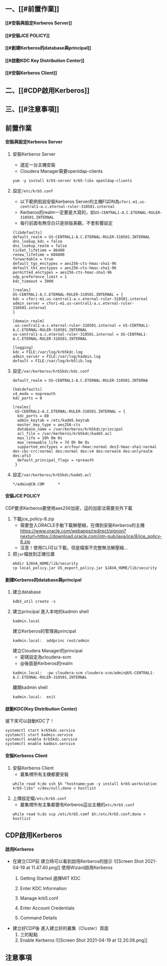 

## 一、[[#前置作業]]
#### [[#安裝與設定Kerberos Server]]
#### [[#安裝JCE POLICY]]
#### [[#創建Kerberos的database與principal]]
#### [[#啟動KDC Key Distribution Center]]
#### [[#安裝Kerberos Client]]
## 二、[[#CDP啟用Kerberos]]
## 三、[[#注意事項]]


## 前置作業
#### 安裝與設定Kerberos Server
1. 安裝Kerberos Server
	 - 選定一台主機安裝
	 - Cloudera Manager需要openldap-clients
	```
	yum -y install krb5-server krb5-libs openldap-clients
	```
1. 設定`/etc/krb5.conf`
	 - 以下範例假設安裝Kerberos Server的主機FQDN為`cfori-m1.us-central1-a.c.eternal-ruler-310501.internal`
	 - Kerberos的realm一定要是大寫的，如`US-CENTRAL1-A.C.ETERNAL-RULER-310501.INTERNAL`
	 - 每行前面有無空白只是排版美觀，不會影響設定
	```
	[libdefaults]
	default_realm = US-CENTRAL1-A.C.ETERNAL-RULER-310501.INTERNAL
	dns_lookup_kdc = false
	dns_lookup_realm = false
	ticket_lifetime = 86400
	renew_lifetime = 604800
	forwardable = true
	default_tgs_enctypes = aes256-cts-hmac-sha1-96
	default_tkt_enctypes = aes256-cts-hmac-sha1-96
	permitted_enctypes = aes256-cts-hmac-sha1-96
	udp_preference_limit = 1
	kdc_timeout = 3000

	[realms]
	US-CENTRAL1-A.C.ETERNAL-RULER-310501.INTERNAL = {
	kdc = cfori-m1.us-central1-a.c.eternal-ruler-310501.internal
	admin_server = cfori-m1.us-central1-a.c.eternal-ruler-310501.internal
	}

	[domain_realm]
	.us-central1-a.c.eternal-ruler-310501.internal = US-CENTRAL1-A.C.ETERNAL-RULER-310501.INTERNAL
	us-central1-a.c.eternal-ruler-310501.internal = US-CENTRAL1-A.C.ETERNAL-RULER-310501.INTERNAL

	[logging]
	kdc = FILE:/var/log/krb5kdc.log
	admin_server = FILE:/var/log/kadmin.log
	default = FILE:/var/log/krb5lib.log
	```
1. 設定`/var/kerberos/krb5kdc/kdc.conf`
	```
	default_realm = US-CENTRAL1-A.C.ETERNAL-RULER-310501.INTERNA

	[kdcdefaults]
	v4_mode = nopreauth
	kdc_ports = 0

	[realms]
	 US-CENTRAL1-A.C.ETERNAL-RULER-310501.INTERNAL = {
	  kdc_ports = 88
	  admin_keytab = /etc/kadm5.keytab
	  master_key_type = aes256-cts
	  database_name = /var/kerberos/krb5kdc/principal
	  acl_file = /var/kerberos/krb5kdc/kadm5.acl
	  max_life = 10h 0m 0s
	  max_renewable_life = 7d 0h 0m 0s
	  supported_enctypes = arcfour-hmac:normal des3-hmac-sha1:normal des-cbc-crc:normal des:normal des:v4 des:norealm des:onlyrealm des:afs3
	  default_principal_flags = +preauth
	 }
	 ```

1. 設定`/var/kerberos/krb5kdc/kadm5.acl`
	```
	*/admin@CW.COM	    *
	```

#### 安裝JCE POLICY
CDP要求Kerberos要使用aes256加密，這的加密法需要另外下載
1. 下載jce_policy-8.zip
	 - 需要登入ORACLE手動下載解壓縮，在傳到安裝Kerberos的主機
	 	https://www.oracle.com/webapps/redirect/signon?nexturl=https://download.oracle.com/otn-pub/java/jce/8/jce_policy-8.zip
	 - 注意！使用CLI可以下載，但是檔案不完整無法解壓縮...
1. 把`jar`檔放到正確位置
	```
	mkdir $JAVA_HOME/lib/security
	cp local_policy.jar US_export_policy.jar $JAVA_HOME/lib/security
	```

#### 創建Kerberos的database與principal
1. 建立database
	```
	kdb5_util create -s
	```
1. 建立principal
	進入本地的kadmin shell
	```
	kadmin.local
	```
	建立Kerberos的管理員principal
	```
	kadmin.local:  addprinc root/admin
	```
	建立Cloudera Manager的principal
	- 密碼設定為cloudera-scm
	- @後面是Kerberos的realm
	```
	kadmin.local:  -pw cloudera-scm cloudera-scm/admin@US-CENTRAL1-A.C.ETERNAL-RULER-310501.INTERNAL
	```
	離開kadmin shell
	```
	kadmin.local:  exit
	```
#### 啟動KDC(Key Distribution Center)
接下來可以啟動KDC了！
```
systemctl start krb5kdc.service
systemctl start kadmin.service
systemctl enable krb5kdc.service
systemctl enable kadmin.service
```

#### 安裝Kerberos Client
1. 安裝Kerberos Client
	 - 叢集裡所有主機都要安裝
	```
	while read h;do ssh $h "hostname;yum -y install krb5-workstation krb5-libs" </dev/null;done < hostlist
	```
1. 上傳設定檔`/etc/krb5.conf`
	 - 叢集裡所有主集都要有Kerberos這台主機的`etc/krb5.conf`
	```
	while read h;do scp /etc/krb5.comf $h:/etc/krb5.conf;done < hostlist
	```



## CDP啟用Kerberos
#### 啟用Kerberos
 - 在建立CDP前
	建立時可以看到啟用Kerberos的提示
	![[Screen Shot 2021-04-19 at 11.47.40.png]]
	使用Wizard啟用Kerberos
	1. Getting Started
		選擇MIT KDC
	1. Enter KDC Information
	1. Manage krb5.conf
	1. Enter Account Credentials
		
	1. Command Details
 - 建立好CDP後
	進入建立好的叢集（Cluster）頁面
	1. 三的點點
	2. Enable Kerberos
	![[Screen Shot 2021-04-19 at 12.20.06.png]]
	
## 注意事項



